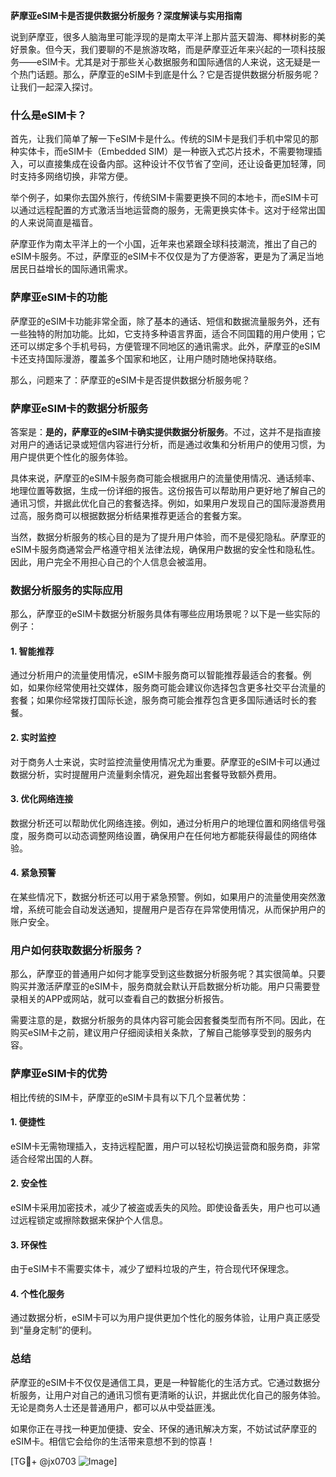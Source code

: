 **萨摩亚eSIM卡是否提供数据分析服务？深度解读与实用指南**

说到萨摩亚，很多人脑海里可能浮现的是南太平洋上那片蓝天碧海、椰林树影的美好景象。但今天，我们要聊的不是旅游攻略，而是萨摩亚近年来兴起的一项科技服务——eSIM卡。尤其是对于那些关心数据服务和国际通信的人来说，这无疑是一个热门话题。那么，萨摩亚的eSIM卡到底是什么？它是否提供数据分析服务呢？让我们一起深入探讨。

### 什么是eSIM卡？

首先，让我们简单了解一下eSIM卡是什么。传统的SIM卡是我们手机中常见的那种实体卡，而eSIM卡（Embedded SIM）是一种嵌入式芯片技术，不需要物理插入，可以直接集成在设备内部。这种设计不仅节省了空间，还让设备更加轻薄，同时支持多网络切换，非常方便。

举个例子，如果你去国外旅行，传统SIM卡需要更换不同的本地卡，而eSIM卡可以通过远程配置的方式激活当地运营商的服务，无需更换实体卡。这对于经常出国的人来说简直是福音。

萨摩亚作为南太平洋上的一个小国，近年来也紧跟全球科技潮流，推出了自己的eSIM卡服务。不过，萨摩亚的eSIM卡不仅仅是为了方便游客，更是为了满足当地居民日益增长的国际通讯需求。

### 萨摩亚eSIM卡的功能

萨摩亚的eSIM卡功能非常全面，除了基本的通话、短信和数据流量服务外，还有一些独特的附加功能。比如，它支持多种语言界面，适合不同国籍的用户使用；它还可以绑定多个手机号码，方便管理不同地区的通讯需求。此外，萨摩亚的eSIM卡还支持国际漫游，覆盖多个国家和地区，让用户随时随地保持联络。

那么，问题来了：萨摩亚的eSIM卡是否提供数据分析服务呢？

### 萨摩亚eSIM卡的数据分析服务

答案是：**是的，萨摩亚的eSIM卡确实提供数据分析服务**。不过，这并不是指直接对用户的通话记录或短信内容进行分析，而是通过收集和分析用户的使用习惯，为用户提供更个性化的服务体验。

具体来说，萨摩亚的eSIM卡服务商可能会根据用户的流量使用情况、通话频率、地理位置等数据，生成一份详细的报告。这份报告可以帮助用户更好地了解自己的通讯习惯，并据此优化自己的套餐选择。例如，如果用户发现自己的国际漫游费用过高，服务商可以根据数据分析结果推荐更适合的套餐方案。

当然，数据分析服务的核心目的是为了提升用户体验，而不是侵犯隐私。萨摩亚的eSIM卡服务商通常会严格遵守相关法律法规，确保用户数据的安全性和隐私性。因此，用户完全不用担心自己的个人信息会被滥用。

### 数据分析服务的实际应用

那么，萨摩亚的eSIM卡数据分析服务具体有哪些应用场景呢？以下是一些实际的例子：

#### 1. **智能推荐**
通过分析用户的流量使用情况，eSIM卡服务商可以智能推荐最适合的套餐。例如，如果你经常使用社交媒体，服务商可能会建议你选择包含更多社交平台流量的套餐；如果你经常拨打国际长途，服务商可能会推荐包含更多国际通话时长的套餐。

#### 2. **实时监控**
对于商务人士来说，实时监控流量使用情况尤为重要。萨摩亚的eSIM卡可以通过数据分析，实时提醒用户流量剩余情况，避免超出套餐导致额外费用。

#### 3. **优化网络连接**
数据分析还可以帮助优化网络连接。例如，通过分析用户的地理位置和网络信号强度，服务商可以动态调整网络设置，确保用户在任何地方都能获得最佳的网络体验。

#### 4. **紧急预警**
在某些情况下，数据分析还可以用于紧急预警。例如，如果用户的流量使用突然激增，系统可能会自动发送通知，提醒用户是否存在异常使用情况，从而保护用户的账户安全。

### 用户如何获取数据分析服务？

那么，萨摩亚的普通用户如何才能享受到这些数据分析服务呢？其实很简单。只要购买并激活萨摩亚的eSIM卡，服务商就会默认开启数据分析功能。用户只需要登录相关的APP或网站，就可以查看自己的数据分析报告。

需要注意的是，数据分析服务的具体内容可能会因套餐类型而有所不同。因此，在购买eSIM卡之前，建议用户仔细阅读相关条款，了解自己能够享受到的服务内容。

### 萨摩亚eSIM卡的优势

相比传统的SIM卡，萨摩亚的eSIM卡具有以下几个显著优势：

#### 1. **便捷性**
eSIM卡无需物理插入，支持远程配置，用户可以轻松切换运营商和服务商，非常适合经常出国的人群。

#### 2. **安全性**
eSIM卡采用加密技术，减少了被盗或丢失的风险。即使设备丢失，用户也可以通过远程锁定或擦除数据来保护个人信息。

#### 3. **环保性**
由于eSIM卡不需要实体卡，减少了塑料垃圾的产生，符合现代环保理念。

#### 4. **个性化服务**
通过数据分析，eSIM卡可以为用户提供更加个性化的服务体验，让用户真正感受到“量身定制”的便利。

### 总结

萨摩亚的eSIM卡不仅仅是通信工具，更是一种智能化的生活方式。它通过数据分析服务，让用户对自己的通讯习惯有更清晰的认识，并据此优化自己的服务体验。无论是商务人士还是普通用户，都可以从中受益匪浅。

如果你正在寻找一种更加便捷、安全、环保的通讯解决方案，不妨试试萨摩亚的eSIM卡。相信它会给你的生活带来意想不到的惊喜！

[TG💪+ @jx0703 ![Image](https://github.com/user-attachments/assets/dbca1d08-cadb-493c-b0ec-ad6f7a83f270)]